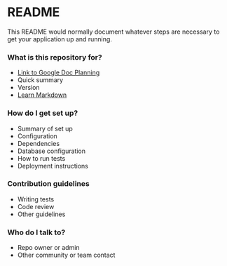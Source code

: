# README #

This README would normally document whatever steps are necessary to get your application up and running.

### What is this repository for? ###
* [Link to Google Doc Planning](https://docs.google.com/document/d/1TDK_7VOteBMwbkUwLRw8TXgEL_ivcYGVHSyr34XfxUE/edit?usp=sharing)
* Quick summary
* Version
* [Learn Markdown](https://bitbucket.org/tutorials/markdowndemo)

### How do I get set up? ###

* Summary of set up
* Configuration
* Dependencies
* Database configuration
* How to run tests
* Deployment instructions

### Contribution guidelines ###

* Writing tests
* Code review
* Other guidelines

### Who do I talk to? ###

* Repo owner or admin
* Other community or team contact